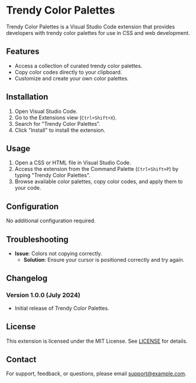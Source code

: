 # Trendy Color Palettes

Trendy Color Palettes is a Visual Studio Code extension that provides developers with trendy color palettes for use in CSS and web development.

## Features

- Access a collection of curated trendy color palettes.
- Copy color codes directly to your clipboard.
- Customize and create your own color palettes.

## Installation

1. Open Visual Studio Code.
2. Go to the Extensions view (`Ctrl+Shift+X`).
3. Search for "Trendy Color Palettes".
4. Click "Install" to install the extension.

## Usage

1. Open a CSS or HTML file in Visual Studio Code.
2. Access the extension from the Command Palette (`Ctrl+Shift+P`) by typing "Trendy Color Palettes".
3. Browse available color palettes, copy color codes, and apply them to your code.

## Configuration

No additional configuration required.

## Troubleshooting

- **Issue**: Colors not copying correctly.
  - **Solution**: Ensure your cursor is positioned correctly and try again.

## Changelog

### Version 1.0.0 (July 2024)
- Initial release of Trendy Color Palettes.

## License

This extension is licensed under the MIT License. See [LICENSE](./LICENSE) for details.

## Contact

For support, feedback, or questions, please email support@example.com.
